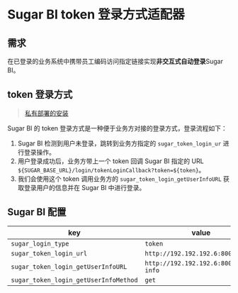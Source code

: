 # Sugar BI token 登录方式适配器

## 需求

在已登录的业务系统中携带员工编码访问指定链接实现**非交互式自动登录**Sugar BI。

## token 登录方式

> [私有部署的安装](https://cloud.baidu.com/doc/SUGAR/s/Gjyth5q2n#5%E3%80%81token)

Sugar BI 的 token 登录方式是一种便于业务方对接的登录方式，登录流程如下：

1. Sugar BI 检测到用户未登录，跳转到业务方指定的 `sugar_token_login_ur` 进行登录操作。
2. 用户登录成功后，业务方带上一个 token 回调 Sugar BI 指定的 URL `${SUGAR_BASE_URL}/login/tokenLoginCallback?token=${token}`。
3. 我们会使用这个 token 调用业务方的 `sugar_token_login_getUserInfoURL` 获取登录用户的信息并在 Sugar BI 中进行登录。

## Sugar BI 配置

| key                                   | value                                 |
| ------------------------------------- | ------------------------------------- |
| `sugar_login_type`                    | `token`                               |
| `sugar_token_login_url`               | `http://192.192.192.6:8000`           |
| `sugar_token_login_getUserInfoURL`    | `http://192.192.192.6:8000/user-info` |
| `sugar_token_login_getUserInfoMethod` | `get`                                 |
